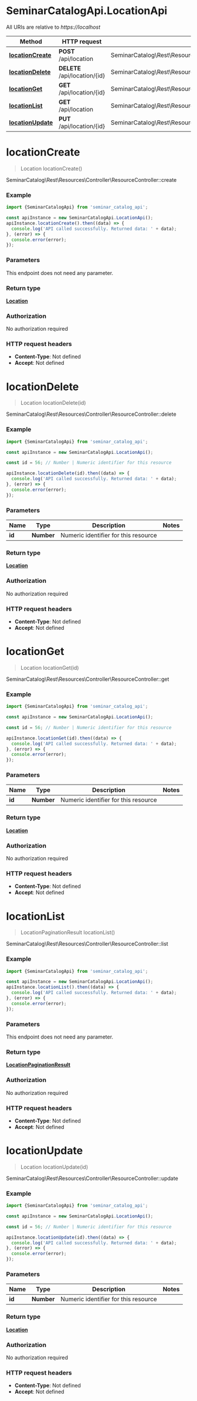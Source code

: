 # SeminarCatalogApi.LocationApi

All URIs are relative to *https://localhost*

Method | HTTP request | Description
------------- | ------------- | -------------
[**locationCreate**](LocationApi.md#locationCreate) | **POST** /api/location | SeminarCatalog\\Rest\\Resources\\Controller\\ResourceController::create
[**locationDelete**](LocationApi.md#locationDelete) | **DELETE** /api/location/{id} | SeminarCatalog\\Rest\\Resources\\Controller\\ResourceController::delete
[**locationGet**](LocationApi.md#locationGet) | **GET** /api/location/{id} | SeminarCatalog\\Rest\\Resources\\Controller\\ResourceController::get
[**locationList**](LocationApi.md#locationList) | **GET** /api/location | SeminarCatalog\\Rest\\Resources\\Controller\\ResourceController::list
[**locationUpdate**](LocationApi.md#locationUpdate) | **PUT** /api/location/{id} | SeminarCatalog\\Rest\\Resources\\Controller\\ResourceController::update


<a name="locationCreate"></a>
# **locationCreate**
> Location locationCreate()

SeminarCatalog\\Rest\\Resources\\Controller\\ResourceController::create

### Example
```javascript
import {SeminarCatalogApi} from 'seminar_catalog_api';

const apiInstance = new SeminarCatalogApi.LocationApi();
apiInstance.locationCreate().then((data) => {
  console.log('API called successfully. Returned data: ' + data);
}, (error) => {
  console.error(error);
});

```

### Parameters
This endpoint does not need any parameter.

### Return type

[**Location**](Location.md)

### Authorization

No authorization required

### HTTP request headers

 - **Content-Type**: Not defined
 - **Accept**: Not defined

<a name="locationDelete"></a>
# **locationDelete**
> Location locationDelete(id)

SeminarCatalog\\Rest\\Resources\\Controller\\ResourceController::delete

### Example
```javascript
import {SeminarCatalogApi} from 'seminar_catalog_api';

const apiInstance = new SeminarCatalogApi.LocationApi();

const id = 56; // Number | Numeric identifier for this resource

apiInstance.locationDelete(id).then((data) => {
  console.log('API called successfully. Returned data: ' + data);
}, (error) => {
  console.error(error);
});

```

### Parameters

Name | Type | Description  | Notes
------------- | ------------- | ------------- | -------------
 **id** | **Number**| Numeric identifier for this resource | 

### Return type

[**Location**](Location.md)

### Authorization

No authorization required

### HTTP request headers

 - **Content-Type**: Not defined
 - **Accept**: Not defined

<a name="locationGet"></a>
# **locationGet**
> Location locationGet(id)

SeminarCatalog\\Rest\\Resources\\Controller\\ResourceController::get

### Example
```javascript
import {SeminarCatalogApi} from 'seminar_catalog_api';

const apiInstance = new SeminarCatalogApi.LocationApi();

const id = 56; // Number | Numeric identifier for this resource

apiInstance.locationGet(id).then((data) => {
  console.log('API called successfully. Returned data: ' + data);
}, (error) => {
  console.error(error);
});

```

### Parameters

Name | Type | Description  | Notes
------------- | ------------- | ------------- | -------------
 **id** | **Number**| Numeric identifier for this resource | 

### Return type

[**Location**](Location.md)

### Authorization

No authorization required

### HTTP request headers

 - **Content-Type**: Not defined
 - **Accept**: Not defined

<a name="locationList"></a>
# **locationList**
> LocationPaginationResult locationList()

SeminarCatalog\\Rest\\Resources\\Controller\\ResourceController::list

### Example
```javascript
import {SeminarCatalogApi} from 'seminar_catalog_api';

const apiInstance = new SeminarCatalogApi.LocationApi();
apiInstance.locationList().then((data) => {
  console.log('API called successfully. Returned data: ' + data);
}, (error) => {
  console.error(error);
});

```

### Parameters
This endpoint does not need any parameter.

### Return type

[**LocationPaginationResult**](LocationPaginationResult.md)

### Authorization

No authorization required

### HTTP request headers

 - **Content-Type**: Not defined
 - **Accept**: Not defined

<a name="locationUpdate"></a>
# **locationUpdate**
> Location locationUpdate(id)

SeminarCatalog\\Rest\\Resources\\Controller\\ResourceController::update

### Example
```javascript
import {SeminarCatalogApi} from 'seminar_catalog_api';

const apiInstance = new SeminarCatalogApi.LocationApi();

const id = 56; // Number | Numeric identifier for this resource

apiInstance.locationUpdate(id).then((data) => {
  console.log('API called successfully. Returned data: ' + data);
}, (error) => {
  console.error(error);
});

```

### Parameters

Name | Type | Description  | Notes
------------- | ------------- | ------------- | -------------
 **id** | **Number**| Numeric identifier for this resource | 

### Return type

[**Location**](Location.md)

### Authorization

No authorization required

### HTTP request headers

 - **Content-Type**: Not defined
 - **Accept**: Not defined

